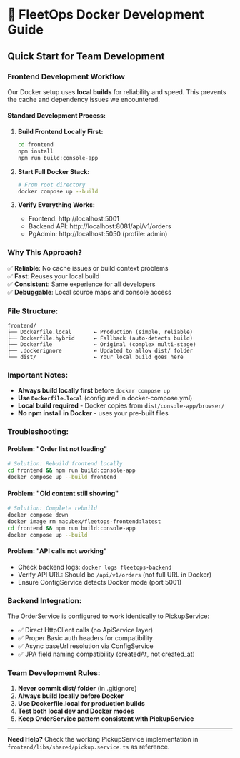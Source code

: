 # 🚀 FleetOps Docker Development Guide

## Quick Start for Team Development

### **Frontend Development Workflow**

Our Docker setup uses **local builds** for reliability and speed. This prevents the cache and dependency issues we encountered.

#### **Standard Development Process:**

1. **Build Frontend Locally First:**
   ```bash
   cd frontend
   npm install
   npm run build:console-app
   ```

2. **Start Full Docker Stack:**
   ```bash
   # From root directory
   docker compose up --build
   ```

3. **Verify Everything Works:**
   - Frontend: http://localhost:5001
   - Backend API: http://localhost:8081/api/v1/orders
   - PgAdmin: http://localhost:5050 (profile: admin)

### **Why This Approach?**

✅ **Reliable**: No cache issues or build context problems  
✅ **Fast**: Reuses your local build  
✅ **Consistent**: Same experience for all developers  
✅ **Debuggable**: Local source maps and console access  

### **File Structure:**

```
frontend/
├── Dockerfile.local       ← Production (simple, reliable)
├── Dockerfile.hybrid      ← Fallback (auto-detects build)
├── Dockerfile             ← Original (complex multi-stage)
├── .dockerignore          ← Updated to allow dist/ folder
└── dist/                  ← Your local build goes here
```

### **Important Notes:**

- **Always build locally first** before `docker compose up`
- **Use `Dockerfile.local`** (configured in docker-compose.yml)
- **Local build required** - Docker copies from `dist/console-app/browser/`
- **No npm install in Docker** - uses your pre-built files

### **Troubleshooting:**

#### Problem: "Order list not loading"
```bash
# Solution: Rebuild frontend locally
cd frontend && npm run build:console-app
docker compose up --build frontend
```

#### Problem: "Old content still showing"
```bash
# Solution: Complete rebuild
docker compose down
docker image rm macubex/fleetops-frontend:latest
cd frontend && npm run build:console-app
docker compose up --build
```

#### Problem: "API calls not working"
- Check backend logs: `docker logs fleetops-backend`
- Verify API URL: Should be `/api/v1/orders` (not full URL in Docker)
- Ensure ConfigService detects Docker mode (port 5001)

### **Backend Integration:**

The OrderService is configured to work identically to PickupService:
- ✅ Direct HttpClient calls (no ApiService layer)
- ✅ Proper Basic auth headers for compatibility
- ✅ Async baseUrl resolution via ConfigService
- ✅ JPA field naming compatibility (createdAt, not created_at)

### **Team Development Rules:**

1. **Never commit dist/ folder** (in .gitignore)
2. **Always build locally before Docker**
3. **Use Dockerfile.local for production builds**
4. **Test both local dev and Docker modes**
5. **Keep OrderService pattern consistent with PickupService**

---

**Need Help?** Check the working PickupService implementation in `frontend/libs/shared/pickup.service.ts` as reference.